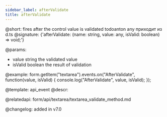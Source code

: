 ```yaml
---
sidebar_label: afterValidate
title: afterValidate
---          
```


@short: fires after the control value is validated
todoanton any приходит из d.ts
@signature: {'afterValidate: (name: string, value: any, isValid: boolean) => void;'}
 
@params:
- value       string    the validated value
- isValid     boolean     the result of validation

@example:
form.getItem("textarea").events.on("AfterValidate", function(value, isValid) {
    console.log("AfterValidate", value, isValid);
});

@template: api_event
@descr:

@relatedapi: form/api/textarea/textarea_validate_method.md

@changelog: added in v7.0
